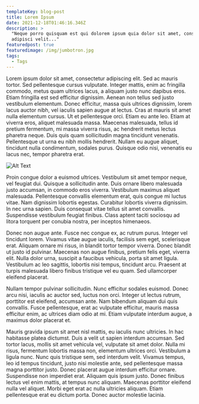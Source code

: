 ```yaml
---
templateKey: blog-post
title: Lorem Ipsum
date: 2021-12-18T01:46:16.346Z
description: >
  "Neque porro quisquam est qui dolorem ipsum quia dolor sit amet, consectetur,
  adipisci velit..."
featuredpost: true
featuredimage: /img/jumbotron.jpg
tags:
  - Tags
---
```

Lorem ipsum dolor sit amet, consectetur adipiscing elit. Sed ac mauris tortor. Sed pellentesque cursus vulputate. Integer mattis, enim ac fringilla commodo, metus quam ultrices lacus, a aliquam justo nunc dapibus eros. Etiam fringilla est sed efficitur dignissim. Aenean non tellus sed justo vestibulum elementum. Donec efficitur, massa quis ultrices dignissim, lorem lacus auctor nibh, vel iaculis sapien augue at lectus. Cras at mauris sit amet nulla elementum cursus. Ut et pellentesque orci. Etiam eu ante leo. Etiam at viverra eros, aliquet malesuada massa. Maecenas malesuada, tellus id pretium fermentum, mi massa viverra risus, ac hendrerit metus lectus pharetra neque. Duis quis quam sollicitudin magna tincidunt venenatis. Pellentesque ut urna eu nibh mollis hendrerit. Nullam eu augue aliquet, tincidunt nulla condimentum, sodales purus. Quisque odio nisi, venenatis eu lacus nec, tempor pharetra erat.

![Alt Text](/img/chemex.jpg "Image Title")

Proin congue dolor a euismod ultrices. Vestibulum sit amet tempor neque, vel feugiat dui. Quisque a sollicitudin ante. Duis ornare libero malesuada justo accumsan, in commodo eros viverra. Vestibulum maximus aliquet malesuada. Pellentesque convallis elementum erat, quis congue mi luctus vitae. Nam dignissim lobortis egestas. Curabitur lobortis viverra dignissim. In nec urna sapien. Duis consequat vitae tellus sit amet convallis. Suspendisse vestibulum feugiat finibus. Class aptent taciti sociosqu ad litora torquent per conubia nostra, per inceptos himenaeos.

Donec non augue ante. Fusce nec congue ex, ac rutrum purus. Integer vel tincidunt lorem. Vivamus vitae augue iaculis, facilisis sem eget, scelerisque erat. Aliquam ornare mi risus, in blandit tortor tempor viverra. Donec blandit ut justo id pulvinar. Maecenas non augue finibus, pretium felis eget, viverra elit. Nulla dolor urna, suscipit a faucibus vehicula, porta sit amet ligula. Vestibulum ac leo sagittis, lobortis nisi tempus, tincidunt arcu. Praesent at turpis malesuada libero finibus tristique vel eu quam. Sed ullamcorper eleifend placerat.

Nullam tempor pulvinar sollicitudin. Nunc efficitur sodales euismod. Donec arcu nisi, iaculis ac auctor sed, luctus non orci. Integer ut lectus rutrum, porttitor est eleifend, accumsan ante. Nam bibendum aliquam dui quis convallis. Fusce pellentesque, erat ac vulputate efficitur, mauris massa efficitur enim, ac ultrices diam odio at mi. Etiam vulputate interdum augue, a maximus dolor placerat et.

Mauris gravida ipsum sit amet nisl mattis, eu iaculis nunc ultricies. In hac habitasse platea dictumst. Duis a velit ut sapien interdum accumsan. Sed tortor lacus, mollis sit amet vehicula vel, vulputate sit amet dolor. Nulla mi risus, fermentum lobortis massa non, elementum ultrices orci. Vestibulum a ligula nunc. Nunc quis tristique sem, sed interdum velit. Vivamus tempus, leo id tempus tincidunt, justo nisi molestie ante, sed pellentesque massa magna porttitor justo. Donec placerat augue interdum efficitur ornare. Suspendisse non imperdiet erat. Aliquam quis ipsum justo. Donec finibus lectus vel enim mattis, at tempus nunc aliquam. Maecenas porttitor eleifend nulla vel aliquet. Morbi eget erat ac nulla ultricies aliquam. Etiam pellentesque erat eu dictum porta. Donec auctor molestie lacinia.
